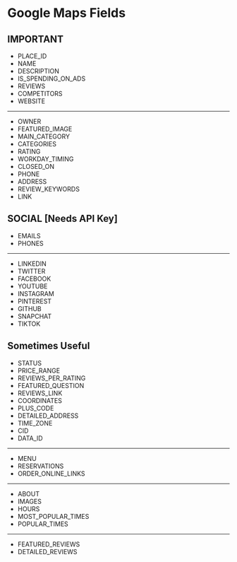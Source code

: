 # Google Maps Fields

## IMPORTANT 
- PLACE_ID
- NAME
- DESCRIPTION
- IS_SPENDING_ON_ADS
- REVIEWS
- COMPETITORS
- WEBSITE

---

- OWNER
- FEATURED_IMAGE
- MAIN_CATEGORY
- CATEGORIES
- RATING
- WORKDAY_TIMING
- CLOSED_ON
- PHONE
- ADDRESS
- REVIEW_KEYWORDS
- LINK

## SOCIAL [Needs API Key]
- EMAILS
- PHONES

---

- LINKEDIN
- TWITTER
- FACEBOOK
- YOUTUBE
- INSTAGRAM
- PINTEREST
- GITHUB
- SNAPCHAT
- TIKTOK

## Sometimes Useful

- STATUS
- PRICE_RANGE
- REVIEWS_PER_RATING
- FEATURED_QUESTION
- REVIEWS_LINK
- COORDINATES
- PLUS_CODE
- DETAILED_ADDRESS
- TIME_ZONE
- CID
- DATA_ID

---

- MENU
- RESERVATIONS
- ORDER_ONLINE_LINKS

---

- ABOUT
- IMAGES
- HOURS
- MOST_POPULAR_TIMES
- POPULAR_TIMES

---

- FEATURED_REVIEWS
- DETAILED_REVIEWS